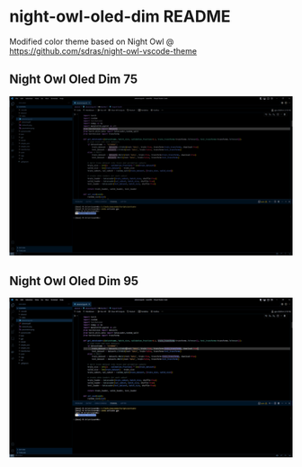 # night-owl-oled-dim README

Modified color theme based on Night Owl @ https://github.com/sdras/night-owl-vscode-theme

## Night Owl Oled Dim 75
![Night Owl Oled Dim 75](dim-75.png)


## Night Owl Oled Dim 95
![Night Owl Oled Dim 95](dim-95.png)